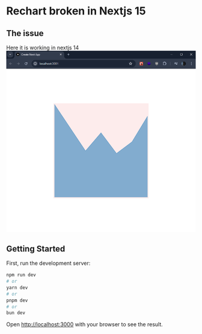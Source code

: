 # Rechart broken in Nextjs 15

## The issue

Here it is working in nextjs 14
![Working in Next@14](public/Screenshot%202024-06-20%20105349.png)

## Getting Started

First, run the development server:

```bash
npm run dev
# or
yarn dev
# or
pnpm dev
# or
bun dev
```

Open [http://localhost:3000](http://localhost:3000) with your browser to see the result.
